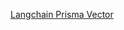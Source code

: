



[Langchain Prisma Vector](https://github.com/langchain-ai/langchainjs/blob/main/libs/langchain-community/src/vectorstores/prisma.ts)